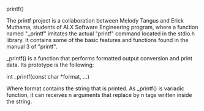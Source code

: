 printf()



The printf project is a collaboration between Melody Tangus and Erick Muthama, students of ALX Software Engineering program, where a function named "_printf" imitates the actual "printf" command located in the stdio.h library. It contains some of the basic features and functions found in the manual 3 of "printf".



_printf() is a function that performs formatted output conversion and print data. Its prototype is the following:



int _printf(const char *format, ...)



Where format contains the string that is printed. As _printf() is variadic function, it can receives n arguments that replace by n tags written inside the string.
